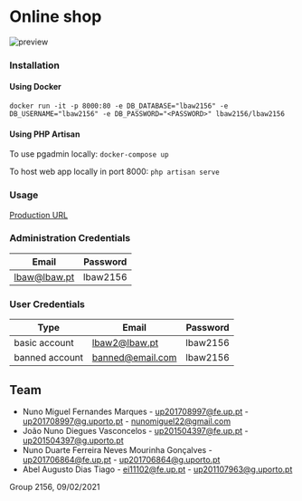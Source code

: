 # Online shop
![preview](https://git.fe.up.pt/lbaw/lbaw2021/lbaw2156/-/raw/master/docs/preview.jpg)

### Installation


#### Using Docker

`docker run -it -p 8000:80 -e DB_DATABASE="lbaw2156" -e DB_USERNAME="lbaw2156" -e DB_PASSWORD="<PASSWORD>" lbaw2156/lbaw2156`

#### Using PHP Artisan

To use pgadmin locally:
`docker-compose up`

To host web app locally in port 8000:
`php artisan serve`



### Usage

[Production URL](http://lbaw2156.lbaw-prod.fe.up.pt/)

### Administration Credentials

|    Email         |   Password   |
|------------------|--------------|
| lbaw@lbaw.pt     |   lbaw2156   |

### User Credentials

|     Type      |    Email         |   Password   |
|---------------|------------------|--------------|
| basic account | lbaw2@lbaw.pt    |   lbaw2156   |
| banned account| banned@email.com |   lbaw2156   |

## Team

* Nuno Miguel Fernandes Marques - up201708997@fe.up.pt - up201708997@g.uporto.pt - nunomiguel22@gmail.com
* João Nuno Diegues Vasconcelos  - up201504397@fe.up.pt  - up201504397@g.uporto.pt
* Nuno Duarte Ferreira Neves Mourinha Gonçalves - up201706864@fe.up.pt - up201706864@g.uporto.pt
* Abel Augusto Dias Tiago - ei11102@fe.up.pt - up201107963@g.uporto.pt

Group 2156, 09/02/2021
